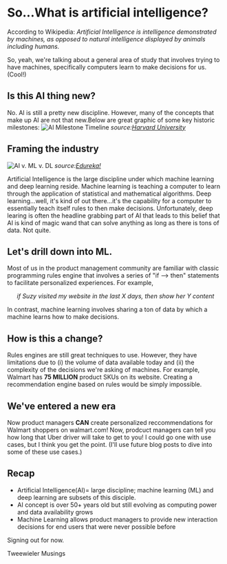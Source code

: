 # So...What is artificial intelligence?
According to Wikipedia: _Artificial Intelligence is intelligence demonstrated by machines, as opposed to natural intelligence displayed by animals including humans._

So, yeah, we're talking about a general area of study that involves trying to have machines, specifically computers learn to make decisions for us.  (Cool!)

## Is this AI thing new?  
No.  AI is still a pretty new discipline.  However, many of the concepts that make up AI are not that new.Below are great graphic of some key historic milestones:
![AI Milestone Timeline](https://i0.wp.com/sitn.hms.harvard.edu/wp-content/uploads/2017/08/Anyoha-SITN-Figure-2-AI-timeline-2.jpg?w=1261&ssl=1)
_source:[Harvard University](https://sitn.hms.harvard.edu/flash/2017/history-artificial-intelligence/ "Harvard SITN")_

## Framing the industry
![AI v. ML v. DL](https://d1jnx9ba8s6j9r.cloudfront.net/blog/wp-content/uploads/2018/03/AI-vs-ML-vs-Deep-Learning.png)
_source:[Edureka!](https://www.edureka.co/blog/ai-vs-machine-learning-vs-deep-learning/ "AI vs Machine Learning vs Deep Learning")_

Artificial Intelligence is the large discipline under which machine learning and deep learning reside.  Machine learning is teaching a computer to learn through the application of statistical and mathematical algorithms.  Deep learning...well, it's kind of out there...it's the capability for a computer to essentially teach itself rules to then make decisions.  Unfortunately, deep learing is often the headline grabbing part of AI that leads to this belief that AI is kind of magic wand that can solve anything as long as there is tons of data.  Not quite. 

## Let's drill down into ML.
Most of us in the product management community are familiar with classic programming rules engine that involves a series of "if --> then" statements to facilitate personalized experiences.  For example, 

_<center>if Suzy visited my website in the last X days, then show her Y content</center>_

In contrast, machine learning involves sharing a ton of data by which a machine learns how to make decisions.

## How is this a change?
Rules engines are still great techniques to use.  However, they have limitations due to (i) the volume of data available today and (ii) the complexity of the decisions we're asking of machines.  For example, Walmart has **75 MILLION** product SKUs on its website.  Creating a recommendation engine based on rules would be simply impossible.  
   
## We've entered a new era
Now product managers **CAN** create personalized reccommendations for Walmart shoppers on walmart.com!  Now, prodcuct managers can tell you how long that Uber driver will take to get to you!  I could go one with use cases, but I think you get the point.  (I'll use future blog posts to dive into some of these use cases.) 

## Recap
* Artificial Intelligence(AI)= large discipline; machine learning (ML) and deep learning are subsets of this disciple.
* AI concept is over 50+ years old but still evolving as computing power and data availability grows
* Machine Learning allows product managers to provide new interaction decisions for end users that were never possible before

Signing out for now.

Tweewieler Musings